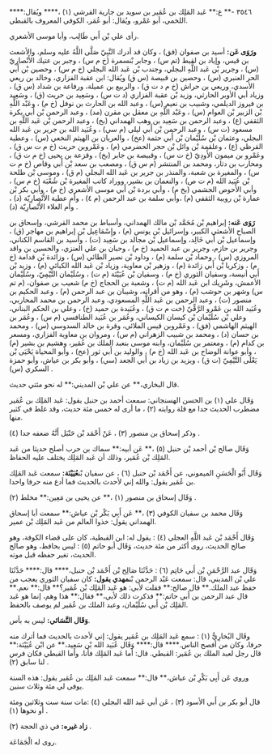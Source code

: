 ٣٥٤٦ -** ع:** عَبد المَلِك بن عُمَير بن سويد بن جارية القرشي (١) ،**** ويُقال:**** اللخمي، أبو عَمْرو، ويُقال: أبو عُمَر، الكوفي المعروف بالقبطي.

رأى علي بْن أَبي طَالِب، وأبا موسى الأشعري.

**ورَوَى عَن:** أسيد بن صفوان (فق) ، وكان قد أدرك النَّبِيّ صَلَّى اللَّهُ عليه وسلم، والأشعث بن قيس، وإياد بن لقيط (تم س) ، وجابر بْنسمرة (خ م س) ، وجبر بن عتيك الأَنْصارِيّ (س) ، وجرير بْن عَبد اللَّهِ البجلي، وجندب بْن عَبد الله البجلي (خ م س) ، وحصين بْن أَبي الحر العنبري (س) ، وحصين بن قبيصة (س ق) ويُقال: ابن عقبة الفزاري، وخالد بن ريعي الأسدي، وريعي بن حراش (خ م د ت ق) ، والربيع بن عميلة، ورفاعة بن شداد (س ق) ، وزياد أبي الأوبر الحارثي، وزيد بْن عقبة الفزاري (د ت س) ، وسَعِيد بن حريث (ق) ، وسَعِيد بن فيروز الديلمي، وشبيب بن نعيم (س) ، وعبد الله بن الحارث بن نوفل (خ م) ، وعَبْد اللَّهِ بْن الزبير بْن العوام (س) ، وعَبْد اللَّهِ بن معقل بن مقرن (مد) ، وعبد الرحمن بْن أَبي بكرة الثقفي (ع) ، وعبد الرحمن بن سَعِيد بن وهب الهمداني (بخ) ، وعبد الرحمن بْن عَبد اللَّهِ بن مسعود (ت س) ، وعبد الرحمن بْن أَبي ليلى (م سي) ، وعُبَيد الله بن جرير بن عَبد الله البجلي، وعثمان بْن سُلَيْمان بْن أَبي حثمة (عخ) ، والعريان بن الهيثم النخعي (س) ، وعطية القرظي (ع) ، وعلقمة بْن وائل بْن حجر الحضرمي (م) ، وعَمْروبن حريث (خ م ت س ق) ، وعَمْرو بن ميمون الأَودِيّ (خ ت س) ، وقبيصة بن جابر (بخ) ، وقزعة بن يحيى (خ م ت ق) ، ومحارب بن دثار، ومحمد بن المنتشر (م س ق) ، ومصعب بن سعد بْن أَبي وقاص (خ م ت س) ، والمغيرة بن شعبة، والمنذر بن جرير بن عَبد الله البجلي (م ق) ، وموسى بْن طلحة بْن عُبَيد الله (م ت ص) ، والنعمان بن بشير، ووراد كاتب المغيرة بْن شُعْبَة (خ م س) ، وأبي الأَحوص الجشمي (بخ م) ، وأبي بردة بْن أَبي موسى الأشعري (خ م) ، وأبي بكر بْن عمارة بْن رويبة الثقفي (م) ،وأبي سلمة بن عبد الرحمن (م ٤) ، وأم عطية الأَنْصارِيّة (د) ، وأم العلاء الأَنْصارِيّة (د) .

**رَوَى عَنه:** إبراهيم بْن مُحَمَّد بْن مالك الهمداني، وأسباط بن محمد القرشي، وإسحاق بن الصباح الأشعثي الكبير، وإسرائيل بْن يونس (م) ، وإِسْمَاعِيل بْن إبراهيم بن مهاجر (ق) ، وإسماعيل بْن أَبي خَالِد، وإسماعيل بْن مجالد بن سَعِيد (ت) ، وأسيد بن القاسم الكناني، وجرير بن حازم، وجرير بن عبد الحميد (خ م) ، وحبان بن علي العنزي، والحسين بن واقد المروزي (س) ، وحماد بْن سلمة (م) ، وداود بْن نصير الطائي (س) ، وزائدة بْن قدامة (خ م) ، وزكريا بْن أَبي زائدة (م) ، وزهير بْن معاوية، وزياد بْن عَبد الله الكبائي (م) ، وزيد بْن أَبي أنيسة، وسفيان الثوري (خ م) ، وسفيان بْن عُيَيْنَة (م ت) ، وسُلَيْمان التَّيْمِيّ، وسُلَيْمان الأعمش، وشَرِيك ابن عَبد الله (م ت) ، وشعبة بن الحجاج (خ م) شعيب بن صفوان، (م تم س) وشهر بن حوشب (م) ، وهو من أقرانه، وشيبان بن عبد الرحمن (م) ، وعبد الحكيم بن منصور (ت) ، وعبد الرحمن بن عَبد اللَّهِ المسعودي، وعبد الرحمن بن محمد المحاربي، وعُبَيد الله بن عَمْرو الرَّقِّيّ (خت م ت ق) ، وعُبَيدة بن حميد (خ) ، وعلي بن الحكم البناني، وعلي بْن سُلَيْمان بْن كيسان الكيساني، وعُمَر بن عُبَيد الطنافسي (م س) ، وعُمَر بن الهيثم الهاشمي (فق) ، وعَمْروبن قيس الملائي، وقرة بن خالد السدوسي (س) ، ومحمد بن حسان (د) ، ومحمد بن شبيب الزهراني (م س) ، ومروان بن معاوية الفزاري، ومسعر بن كدام (م) ، ومعتمر بن سُلَيْمان، وابنه موسى بنعبد الملك بن عُمَير، وهشيم بن بشير (م) ، وأبو عوانة الوضاح بن عَبد الله (خ م) ، والوليد بن أَبي ثور (عخ) ، وأبو المحياة يَحْيَى بْن يَعْلَى التَّيْمِيّ (ت ق) ، ويزيد بن زياد بن أَبي الجعد (سي) ، وأبو بكر بن عياش، وأبو حمزة السكري (س) .

قال البخاري،** عن علي بْن المديني:** له نحو مئتي حديث.

وَقَال علي (١) بن الحسن الهسنجاني: سمعت أحمد بن حنبل يقول: عَبد المَلِك بن عُمَير مضطرب الحديث جدا مع قلة روايته (٢) ، ما أرى له خمس مئة حديث، وقد غلط في كثير منها.

وذكر إسحاق بن منصور (٣) ، عَنْ أَحْمَد بْن حَنْبَل أَنَّهُ ضعفه جدا (٤) .

وَقَال صالح بْن أحمد بْن حنبل (٥) ،** عَن أبيه:** سماك بن حرب أصلح حديثا من عَبد المَلِك بْن عُمَير، وذلك أن عَبد المَلِك يختلف عليه الحفاظ.

وَقَال أَبُو الْحَسَنِ الميموني، عن أَحْمَد بْن حنبل (٦) ، عن سفيان بْن**عُيَيْنَة:** سمعت عَبد المَلِك بن عُمَير يقول: والله إني لأحدث بالحديث فما أدع منه حرفا واحدا.

وَقَال إسحاق بن منصور (١) ،** عن يحيى بن مَعِين:** مخلط (٢) .

وَقَال محمد بن سفيان الكوفي (٣) ،** عَن أَبِي بَكْر بْن عياش:** سمعت أبا إسحاق الهمداني يقول: خذوا العالم من عَبد المَلِك بْن عمير.

وَقَال أَحْمَد بْن عَبد اللَّهِ العجلي (٤) : يقول له: ابن القبطية، كان على قضاء الكوفة، وهو صالح الحديث، روى أكثر من مئة حديث، وَقَال أبو حاتم (٥) : ليس بحافظ، وهو صالح الحديث، تغير حفظه قبل موته.

وَقَال عبد الرَّحْمَنِ بْن أَبي حَاتِم (٦) : حَدَّثَنَا صَالِح بْن أَحْمَد بْن حنبل،**** قال:**** حَدَّثَنَا علي بْن المديني، قال: سمعت عَبْد الرحمن بْن**مهدي يقول:** كان سفيان الثوري يعجب من حفظ عبد الملك.** قال صالح:** فقلت لأبي: هو عَبد المَلِك بْن عُمَير؟** قال:** نعم.** قال عبد الرحمن بن أَبي حاتم:** فذكرت ذلك لأبي،** فقال:** هذا وهم، إنما هو عَبد المَلِك بْن أَبي سُلَيْمان، وعبد الملك بن عُمَير لم يوصف بالحفظ.

**وَقَال النَّسَائي:** ليس به بأس.

وقَال البُخارِيُّ (١) : سمع عَبد المَلِك بن عُمَير يقول: إني لأحدث بالحديث فما أترك منه حرفا، وكان من أفصح الناس.**** قال:**** وَقَال عُبَيد الله بْن سَعِيد،** عن ابْن عُيَيْنَة:** قال رجل لعبد الملك بن عُمَير: القبطي. قال: أما عَبد المَلِك فأنا، وأما القبطي فكان فرس لنا سابق (٢) .

وروي عَن أَبِي بَكْرِ بْن عياش،** قال:** سمعت عَبد المَلِك بن عُمَير يقول: هذه السنة يوفى لي مئة وثلاث سنين.

قال أبو بكر بن أَبي الأسود (٣) ، عَن أبي عَبد الله البجلي (٤) :مات سنة ست وثلاثين ومئة أو نحوها (١) .

**زاد غيره:** في ذي الحجة (٢) .

روى له الْجَمَاعَة.